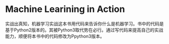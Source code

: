 # Machine Learining in Action
实战出真知，机器学习实战这本书用代码来告诉你什么是机器学习。书中的代码是基于Python2版本的。其被Python3取代势在必行。通过写代码来提高自己的实战能力，顺便将本书中的代码修改为Ppython3版本。
